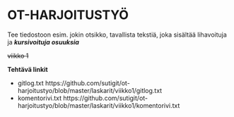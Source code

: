 <h1>OT-HARJOITUSTYÖ</h1>
<p>Tee tiedostoon esim. jokin otsikko, tavallista tekstiä, joka sisältää lihavoituja ja 
  <strong><i>kursivoituja osuuksia</i></strong></p>


~~viikko 1~~

<strong>**Tehtävä linkit**</strong>
<ul>
  <li>gitlog.txt https://github.com/sutigit/ot-harjoitustyo/blob/master/laskarit/viikko1/gitlog.txt</li>
  <li>komentorivi.txt https://github.com/sutigit/ot-harjoitustyo/blob/master/laskarit/viikko1/komentorivi.txt</li>
</ul>




